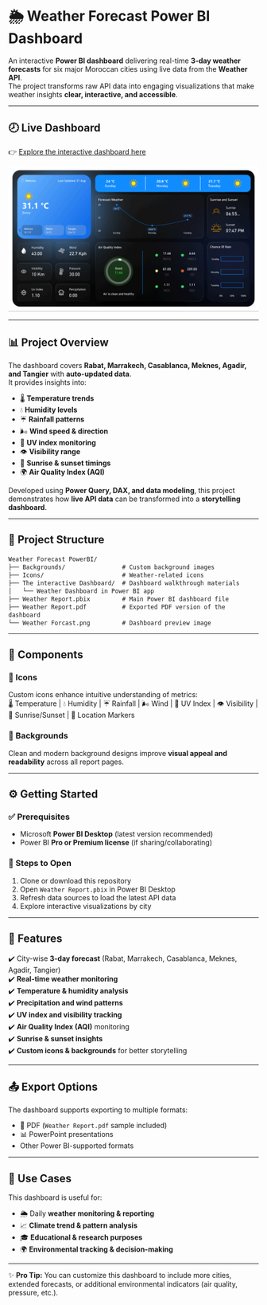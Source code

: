 # 🌦️ Weather Forecast Power BI Dashboard  

An interactive **Power BI dashboard** delivering real-time **3-day weather forecasts** for six major Moroccan cities using live data from the **Weather API**.  
The project transforms raw API data into engaging visualizations that make weather insights **clear, interactive, and accessible**.  

---

## 🕗 Live Dashboard  
👉 [Explore the interactive dashboard here](https://app.powerbi.com/view?r=eyJrIjoiNzAyOWUxMWUtZDIyZi00OWZmLWI2NDYtY2QxOTg0YjA1ZTU2IiwidCI6Ijg0ZDI3MGQyLTBiYzUtNGQ1NS1iZjBhLTI3NGYxYTU3NmNiZiJ9)  

![Dashboard Preview](Weather%20Forcast.png)  

---

## 📊 Project Overview  

The dashboard covers **Rabat, Marrakech, Casablanca, Meknes, Agadir, and Tangier** with **auto-updated data**.  
It provides insights into:  

- 🌡️ **Temperature trends**  
- 💧 **Humidity levels**  
- ☔ **Rainfall patterns**  
- 🌬️ **Wind speed & direction**  
- 🔆 **UV index monitoring**  
- 👁️ **Visibility range**  
- 🌅 **Sunrise & sunset timings**  
- 🌍 **Air Quality Index (AQI)**  

Developed using **Power Query, DAX, and data modeling**, this project demonstrates how **live API data** can be transformed into a **storytelling dashboard**.  

---

## 📂 Project Structure  

```plaintext
Weather Forecast PowerBI/
├── Backgrounds/                # Custom background images
├── Icons/                      # Weather-related icons
├── The interactive Dashboard/  # Dashboard walkthrough materials
│   └── Weather Dashboard in Power BI app
├── Weather Report.pbix         # Main Power BI dashboard file
├── Weather Report.pdf          # Exported PDF version of the dashboard
└── Weather Forcast.png         # Dashboard preview image
```

---

## 🎨 Components  

### 🔹 Icons  
Custom icons enhance intuitive understanding of metrics:  
🌡️ Temperature | 💧 Humidity | ☔ Rainfall | 🌬️ Wind | 🔆 UV Index | 👁️ Visibility | 🌅 Sunrise/Sunset | 📍 Location Markers  

### 🔹 Backgrounds  
Clean and modern background designs improve **visual appeal and readability** across all report pages.  

---

## ⚙️ Getting Started  

### ✅ Prerequisites  
- Microsoft **Power BI Desktop** (latest version recommended)  
- Power BI **Pro or Premium license** (if sharing/collaborating)  

### 🚀 Steps to Open  
1. Clone or download this repository  
2. Open `Weather Report.pbix` in Power BI Desktop  
3. Refresh data sources to load the latest API data  
4. Explore interactive visualizations by city  

---

## 🌟 Features  

✔️ City-wise **3-day forecast** (Rabat, Marrakech, Casablanca, Meknes, Agadir, Tangier)  
✔️ **Real-time weather monitoring**  
✔️ **Temperature & humidity analysis**  
✔️ **Precipitation and wind patterns**  
✔️ **UV index and visibility tracking**  
✔️ **Air Quality Index (AQI)** monitoring  
✔️ **Sunrise & sunset insights**  
✔️ **Custom icons & backgrounds** for better storytelling  

---

## 📤 Export Options  

The dashboard supports exporting to multiple formats:  
- 📄 PDF (`Weather Report.pdf` sample included)  
- 📊 PowerPoint presentations  
- Other Power BI-supported formats  

---

## 📌 Use Cases  

This dashboard is useful for:  
- 🌦️ Daily **weather monitoring & reporting**  
- 📈 **Climate trend & pattern analysis**  
- 🎓 **Educational & research purposes**  
- 🌍 **Environmental tracking & decision-making**  

---

✨ **Pro Tip:** You can customize this dashboard to include more cities, extended forecasts, or additional environmental indicators (air quality, pressure, etc.).  
